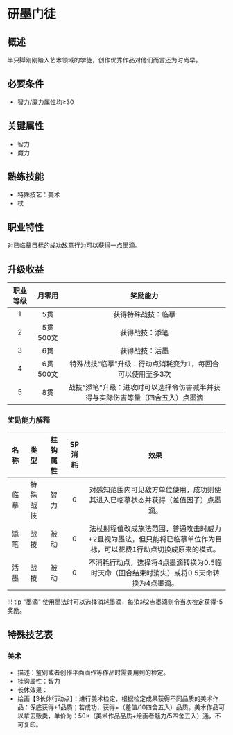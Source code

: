 # 研墨门徒

## 概述

半只脚刚刚踏入艺术领域的学徒，创作优秀作品对他们而言还为时尚早。

## 必要条件

* 智力/魔力属性均≥30

## 关键属性

* 智力
* 魔力

## 熟练技能

* 特殊技艺：美术
* 杖

## 职业特性

对已临摹目标的成功敌意行为可以获得一点墨滴。

## 升级收益

职业等级|月零用|奖励能力
:--:|:--:|:--:
1|5贯|获得特殊战技：临摹
2|5贯500文|获得战技：添笔
3|6贯|获得战技：活墨
4|6贯500文|特殊战技“临摹”升级：行动点消耗变为1，每回合可以使用至多3次
5|8贯|战技“添笔”升级：进攻时可以选择令伤害减半并获得与实际伤害等量（四舍五入）点墨滴

### 奖励能力解释

名称|类型|挂钩属性|SP消耗|效果
:--:|:--:|:--:|:--:|:--:
临摹|特殊战技|智力|0|对感知范围内可见敌方单位使用，成功则使其进入已临摹状态并获得（差值因子）点墨滴。
添笔|战技|被动|0|法杖射程值改成施法范围，普通攻击时威力+2且视为墨法，但只能将已临摹单位作为目标，可以花费1行动点切换成原来的模式。
活墨|战技|被动|0|不消耗行动点，选择将4点墨滴转换为0.5临时天命（回合结束时消失）或将0.5天命转换为4点墨滴。

!!! tip "墨滴"
    使用墨法时可以选择消耗墨滴，每消耗2点墨滴则令当次检定获得-5奖励。

## 特殊技艺表

### 美术

* 描述：鉴别或者创作平面画作等作品时需要用到的检定。
* 挂钩属性：智力
* 长休效果：
* 绘画【3长休行动点】：进行美术检定，根据检定成果获得不同品质的美术作品：保底获得+1品质；若成功，获得+（差值/10四舍五入）品质。美术作品可以拿去贩卖，单价为：50×（美术作品品质+绘画者魅力/5四舍五入）通，不可复印。